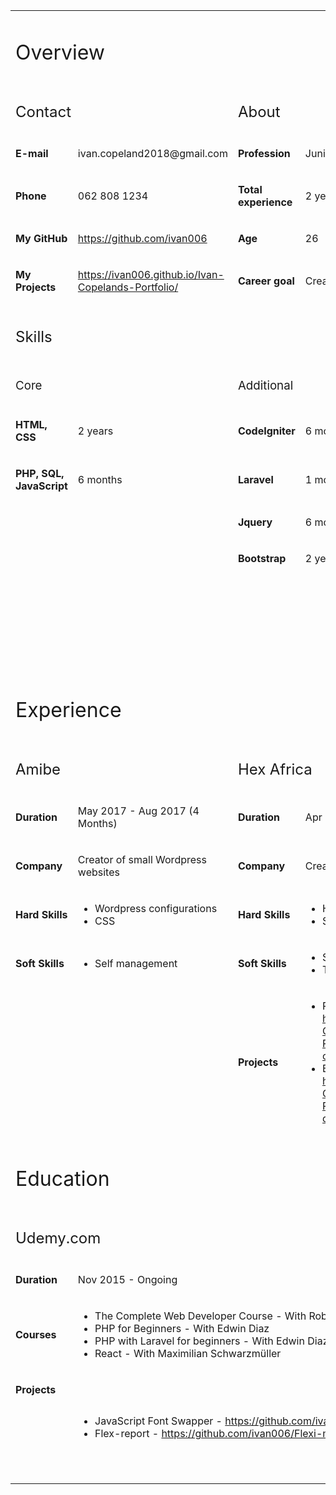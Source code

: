 <table>
<tbody>
<tr>
<td colspan="2">
<h1><span style="font-weight: 400;">Overview</span></h1>
</td>
<td colspan="2">&nbsp;</td>
</tr>
<tr>
<td colspan="2">
<h2><span style="font-weight: 400;">Contact</span></h2>
</td>
<td colspan="2">
<h2><span style="font-weight: 400;">About</span></h2>
</td>
</tr>
<tr>
<td>
<p><strong>E-mail</strong></p>
</td>
<td>
<p><span style="font-weight: 400;">ivan.copeland2018@gmail.com</span></p>
</td>
<td>
<p><strong>Profession</strong></p>
</td>
<td>
<p><span style="font-weight: 400;">Junior web developer</span></p>
</td>
</tr>
<tr>
<td>
<p><strong>Phone</strong></p>
</td>
<td>
<p><span style="font-weight: 400;">062 808 1234</span></p>
</td>
<td>
<p><strong>Total experience</strong></p>
</td>
<td>
<p><span style="font-weight: 400;">2 years</span></p>
</td>
</tr>
<tr>
<td>
<p><strong>My GitHub</strong></p>
</td>
<td>
<p><a href="https://github.com/ivan006"><span style="font-weight: 400;">https://github.com/ivan006</span></a><span style="font-weight: 400;">&nbsp;</span></p>
</td>
<td>
<p><strong>Age</strong></p>
</td>
<td>
<p><span style="font-weight: 400;">26</span></p>
</td>
</tr>
<tr>
<td>
<p><strong>My Projects</strong></p>
</td>
<td>
<p><a href="https://ivan006.github.io/Ivan-Copelands-Portfolio/"><span style="font-weight: 400;">https://ivan006.github.io/Ivan-Copelands-Portfolio/</span></a><span style="font-weight: 400;">&nbsp;</span></p>
</td>
<td>
<p><strong>Career goal</strong></p>
</td>
<td>
<p><span style="font-weight: 400;">Create meaningful solutions</span></p>
</td>
</tr>
<tr>
<td colspan="4">
<h2><span style="font-weight: 400;">Skills</span></h2>
</td>
</tr>
<tr>
<td colspan="2">
<h3><span style="font-weight: 400;">Core</span></h3>
</td>
<td>
<h3><span style="font-weight: 400;">Additional</span></h3>
</td>
<td>&nbsp;</td>
</tr>
<tr>
<td>
<p><strong>HTML, CSS</strong></p>
</td>
<td>
<p><span style="font-weight: 400;">2 years</span></p>
</td>
<td>
<p><strong>CodeIgniter</strong></p>
</td>
<td>
<p><span style="font-weight: 400;">6 months</span></p>
</td>
</tr>
<tr>
<td>
<p><strong>PHP, SQL, JavaScript</strong></p>
</td>
<td>
<p><span style="font-weight: 400;">6 months</span></p>
</td>
<td>
<p><strong>Laravel</strong></p>
</td>
<td>
<p><span style="font-weight: 400;">1 month</span></p>
</td>
</tr>
<tr>
<td>&nbsp;</td>
<td>&nbsp;</td>
<td>
<p><strong>Jquery</strong></p>
</td>
<td>
<p><span style="font-weight: 400;">6 months</span></p>
</td>
</tr>
<tr>
<td>&nbsp;</td>
<td>&nbsp;</td>
<td>
<p><strong>Bootstrap</strong></p>
</td>
<td>
<p><span style="font-weight: 400;">2 years</span></p>
</td>
</tr>
<tr>
<td colspan="4"><br /><br /><br /><br /><br /><br /><br /></td>
</tr>
<tr>
<td colspan="4">
<h1><span style="font-weight: 400;">Experience</span></h1>
</td>
</tr>
<tr>
<td colspan="2">
<h2><span style="font-weight: 400;">Amibe</span></h2>
</td>
<td colspan="2">
<h2><span style="font-weight: 400;">Hex Africa</span></h2>
</td>
</tr>
<tr>
<td>
<p><strong>Duration</strong></p>
</td>
<td>
<p><span style="font-weight: 400;">May 2017 - Aug 2017 (4 Months)</span></p>
</td>
<td>
<p><strong>Duration</strong></p>
</td>
<td>
<p><span style="font-weight: 400;">Apr 2018 -&nbsp; Mar 2020 (2 Years)</span></p>
</td>
</tr>
<tr>
<td>
<p><strong>Company</strong></p>
</td>
<td>
<p><span style="font-weight: 400;">Creator of small Wordpress websites</span></p>
</td>
<td>
<p><strong>Company</strong></p>
</td>
<td>
<p><span style="font-weight: 400;">Creator of ERP systems</span></p>
</td>
</tr>
<tr>
<td>
<p><strong>Hard Skills</strong></p>
</td>
<td>
<ul>
<li style="font-weight: 400;"><span style="font-weight: 400;">Wordpress configurations</span></li>
<li style="font-weight: 400;"><span style="font-weight: 400;">CSS</span></li>
</ul>
</td>
<td>
<p><strong>Hard Skills</strong></p>
</td>
<td>
<ul>
<li style="font-weight: 400;"><span style="font-weight: 400;">HTML, CSS (2 years)</span></li>
<li style="font-weight: 400;"><span style="font-weight: 400;">SQL, PHP, JavaScript (6 months</span></li>
</ul>
</td>
</tr>
<tr>
<td>
<p><strong>Soft Skills</strong></p>
</td>
<td>
<ul>
<li style="font-weight: 400;"><span style="font-weight: 400;">Self management</span></li>
</ul>
</td>
<td>
<p><strong>Soft Skills</strong></p>
</td>
<td>
<ul>
<li style="font-weight: 400;"><span style="font-weight: 400;">Self management</span></li>
<li style="font-weight: 400;"><span style="font-weight: 400;">Time management</span></li>
</ul>
</td>
</tr>
<tr>
<td>&nbsp;</td>
<td>&nbsp;</td>
<td>
<p><strong>Projects</strong></p>
</td>
<td>
<ul>
<li style="font-weight: 400;"><span style="font-weight: 400;">Price report - </span><a href="https://github.com/ivan006/Ivan-Copelands-Portfolio/blob/master/price-correction-report/3.png"><span style="font-weight: 400;">https://github.com/ivan006/Ivan-Copelands-Portfolio/blob/master/price-correction-report/3.png</span></a><span style="font-weight: 400;">&nbsp;</span></li>
<li style="font-weight: 400;"><span style="font-weight: 400;">Booking menu - </span><a href="https://github.com/ivan006/Ivan-Copelands-Portfolio/blob/master/booking-dashboard-template/2.png"><span style="font-weight: 400;">https://github.com/ivan006/Ivan-Copelands-Portfolio/blob/master/booking-dashboard-template/2.png</span></a><span style="font-weight: 400;">&nbsp;</span></li>
</ul>
</td>
</tr>
<tr>
<td colspan="4">
<h1><span style="font-weight: 400;">Education</span></h1>
</td>
</tr>
<tr>
<td colspan="4">
<h2><span style="font-weight: 400;">Udemy.com</span></h2>
</td>
</tr>
<tr>
<td>
<p><strong>Duration</strong></p>
</td>
<td colspan="3">
<p><span style="font-weight: 400;">Nov 2015 - Ongoing</span></p>
</td>
</tr>
<tr>
<td>
<p><strong>Courses</strong></p>
</td>
<td colspan="3">
<ul>
<li style="font-weight: 400;"><span style="font-weight: 400;">The Complete Web Developer Course - With Rob Percival</span></li>
<li style="font-weight: 400;"><span style="font-weight: 400;">PHP for Beginners - With Edwin Diaz</span></li>
<li style="font-weight: 400;"><span style="font-weight: 400;">PHP with Laravel for beginners - With Edwin Diaz</span></li>
<li style="font-weight: 400;"><span style="font-weight: 400;">React - With Maximilian Schwarzm&uuml;ller</span></li>
</ul>
</td>
</tr>
<tr>
<td>
<p><strong>Projects</strong></p>
<br /><br /><br /><br /><br /><br /></td>
<td colspan="3">
<ul>
<li style="font-weight: 400;"><span style="font-weight: 400;">JavaScript Font Swapper - </span><a href="https://github.com/ivan006/font-picker-pigeon"><span style="font-weight: 400;">https://github.com/ivan006/font-picker-pigeon</span></a><span style="font-weight: 400;">&nbsp;</span></li>
<li style="font-weight: 400;"><span style="font-weight: 400;">Flex-report - </span><a href="https://github.com/ivan006/Flexi-merce-SQL-DB-Production"><span style="font-weight: 400;">https://github.com/ivan006/Flexi-merce-SQL-DB-Production</span></a><span style="font-weight: 400;">&nbsp;</span></li>
</ul>
</td>
</tr>
</tbody>
</table>
<p>&nbsp;</p>
